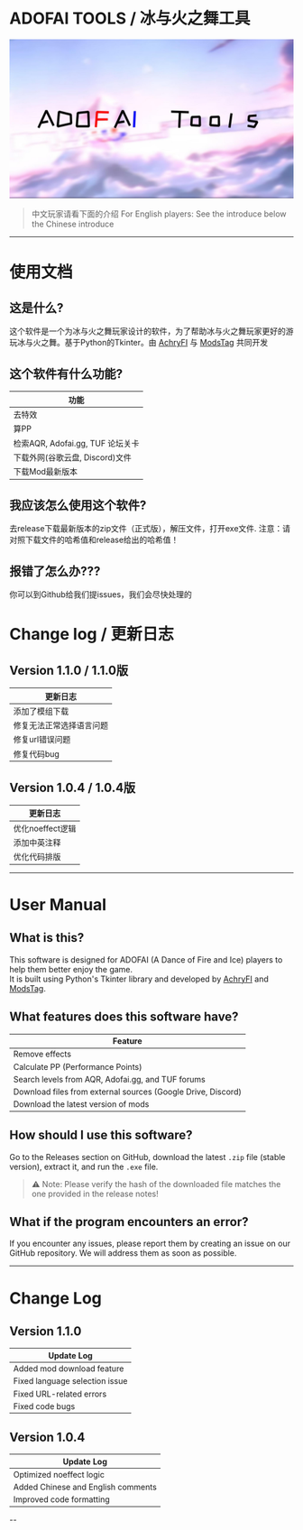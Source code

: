 # ADOFAI TOOLS / 冰与火之舞工具

![ADOFAI Tools](https://github.com/AchryFI/ADOFAI-TOOLS/blob/master/resource/draw.php.jpg?raw=true)

>中文玩家请看下面的介绍
>For English players: See the introduce below the Chinese introduce


---

# 使用文档


## 这是什么?

这个软件是一个为冰与火之舞玩家设计的软件，为了帮助冰与火之舞玩家更好的游玩冰与火之舞。基于Python的Tkinter。由 [AchryFI](https://github.com/AchryFI) 与 [ModsTag](https://github.com/mods-player) 共同开发


## 这个软件有什么功能?

| 功能  |
| ----  |
| 去特效 |
| 算PP |
| 检索AQR, Adofai.gg, TUF 论坛关卡 |
| 下载外网(谷歌云盘, Discord)文件 |
| 下载Mod最新版本 |


## 我应该怎么使用这个软件?

去release下载最新版本的zip文件（正式版），解压文件，打开exe文件.
注意：请对照下载文件的哈希值和release给出的哈希值！


## 报错了怎么办???

你可以到Github给我们提issues，我们会尽快处理的


# Change log / 更新日志

## Version 1.1.0 / 1.1.0版

|更新日志|
|----|
| 添加了模组下载 |
| 修复无法正常选择语言问题 |
| 修复url错误问题 |
| 修复代码bug |

## Version 1.0.4 / 1.0.4版

|更新日志|
|----|
| 优化noeffect逻辑 | 
| 添加中英注释 |
| 优化代码排版 |

---

# User Manual

## What is this?

This software is designed for ADOFAI (A Dance of Fire and Ice) players to help them better enjoy the game.  
It is built using Python's Tkinter library and developed by [AchryFI](https://github.com/AchryFI ) and [ModsTag](https://github.com/mods-player ).

## What features does this software have?

| Feature |
| ---- |
| Remove effects |
| Calculate PP (Performance Points) |
| Search levels from AQR, Adofai.gg, and TUF forums |
| Download files from external sources (Google Drive, Discord) |
| Download the latest version of mods |

## How should I use this software?

Go to the Releases section on GitHub, download the latest `.zip` file (stable version), extract it, and run the `.exe` file.

> ⚠️ Note: Please verify the hash of the downloaded file matches the one provided in the release notes!

## What if the program encounters an error?

If you encounter any issues, please report them by creating an issue on our GitHub repository. We will address them as soon as possible.

---

# Change Log

## Version 1.1.0

| Update Log |
| ---- |
| Added mod download feature |
| Fixed language selection issue |
| Fixed URL-related errors |
| Fixed code bugs |

## Version 1.0.4

| Update Log |
| ---- |
| Optimized noeffect logic |
| Added Chinese and English comments |
| Improved code formatting |

--